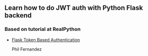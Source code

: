 ## Learn how to do JWT auth with Python Flask backend

### Based on tutorial at RealPython

-   [Flask Token Based Authentication](https://realpython.com/token-based-authentication-with-flask)

    Phil Fernandez
